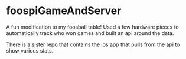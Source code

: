 # foospiGameAndServer

A fun modification to my foosball table! Used a few hardware pieces to automatically track who won games and built an api around the data.

There is a sister repo that contains the ios app that pulls from the api to show various stats.
